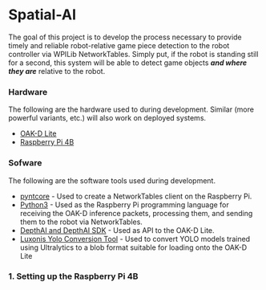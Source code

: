 # Spatial-AI
The goal of this project is to develop the process necessary to provide timely and reliable robot-relative game piece detection to the robot controller via WPILib NetworkTables. Simply put, if the robot is standing still for a second, this system will be able to detect game objects ***and where they are*** relative to the robot.

### Hardware
The following are the hardware used to during development. Similar (more powerful variants, etc.) will also work on deployed systems.
- [OAK-D Lite](https://shop.luxonis.com/products/oak-d-lite-1?variant=42583102456031)
- [Raspberry Pi 4B](https://www.raspberrypi.com/products/raspberry-pi-4-model-b/)

### Sofware
The following are the software tools used during development.
- [pyntcore](https://pypi.org/project/pyntcore/) - Used to create a NetworkTables client on the Raspberry Pi.
- [Python3](https://www.python.org/) - Used as the Raspberry Pi programming language for receiving the OAK-D inference packets, processing them, and sending them to the robot via NetworkTables. 
- [DepthAI and DepthAI SDK](https://github.com/luxonis/depthai/blob/main/depthai_sdk/README.md) - Used as API to the OAK-D Lite.
- [Luxonis Yolo Conversion Tool](https://tools.luxonis.com/) - Used to convert YOLO models trained using Ultralytics to a blob format suitable for loading onto the OAK-D Lite


### 1. Setting up the Raspberry Pi 4B
